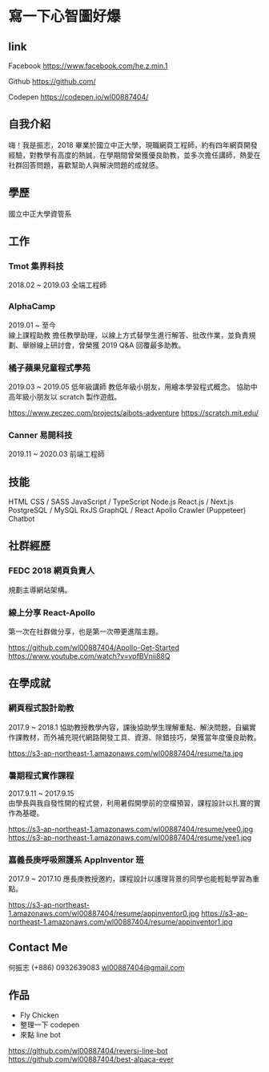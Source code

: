 # 寫一下心智圖好爆

## link

Facebook
https://www.facebook.com/he.z.min.1

Github
https://github.com/

Codepen
https://codepen.io/wl00887404/

## 自我介紹

嗨！我是振志，2018 畢業於國立中正大學，現職網頁工程師，約有四年網頁開發經驗，對教學有高度的熱誠，在學期間曾榮獲優良助教，並多次擔任講師，熱愛在社群回答問題，喜歡幫助人與解決問題的成就感。

## 學歷

國立中正大學資管系

## 工作

### Tmot 集界科技

2018.02 ~ 2019.03
全端工程師

### AlphaCamp

2019.01 ~ 至今  
線上課程助教
擔任教學助理，以線上方式替學生進行解答、批改作業，並負責規劃、舉辦線上研討會，曾榮獲 2019 Q&A 回覆最多助教。

### 橘子蘋果兒童程式學苑

2019.03 ~ 2019.05
低年級講師
教低年級小朋友，用繪本學習程式概念。
協助中高年級小朋友以 scratch 製作遊戲。

https://www.zeczec.com/projects/aibots-adventure
https://scratch.mit.edu/

### Canner 易開科技

2019.11 ~ 2020.03
前端工程師

## 技能

HTML
CSS / SASS
JavaScript / TypeScript
Node.js
React.js / Next.js
PostgreSQL / MySQL
RxJS
GraphQL / React Apollo
Crawler (Puppeteer)
Chatbot

## 社群經歷

### FEDC 2018 網頁負責人

規劃主導網站架構。

### 線上分享 React-Apollo

第一次在社群做分享，也是第一次帶更進階主題。

https://github.com/wl00887404/Apollo-Get-Started
https://www.youtube.com/watch?v=vpfBVnii88Q

## 在學成就

### 網頁程式設計助教

2017.9 ~ 2018.1
協助教授教學內容，課後協助學生理解重點、解決問題，自編實作課教材，而外補充現代網路開發工具、資源、除錯技巧，榮獲當年度優良助教。

https://s3-ap-northeast-1.amazonaws.com/wl00887404/resume/ta.jpg

### 暑期程式實作課程

2017.9.11 ~ 2017.9.15  
由學長與我自發性開的程式營，利用暑假開學前的空檔預習，課程設計以扎實的實作為基礎。

https://s3-ap-northeast-1.amazonaws.com/wl00887404/resume/yee0.jpg
https://s3-ap-northeast-1.amazonaws.com/wl00887404/resume/yee1.jpg

### 嘉義長庚呼吸照護系 AppInventor 班

2017.9 ~ 2017.10
應長庚教授邀約，課程設計以護理背景的同學也能輕鬆學習為重點。

https://s3-ap-northeast-1.amazonaws.com/wl00887404/resume/appinventor0.jpg
https://s3-ap-northeast-1.amazonaws.com/wl00887404/resume/appinventor1.jpg

## Contact Me

何振志
(+886) 0932639083
wl00887404@gmail.com

## 作品

- Fly Chicken
- 整理一下 codepen
- 來點 line bot

https://github.com/wl00887404/reversi-line-bot
https://github.com/wl00887404/best-alpaca-ever
